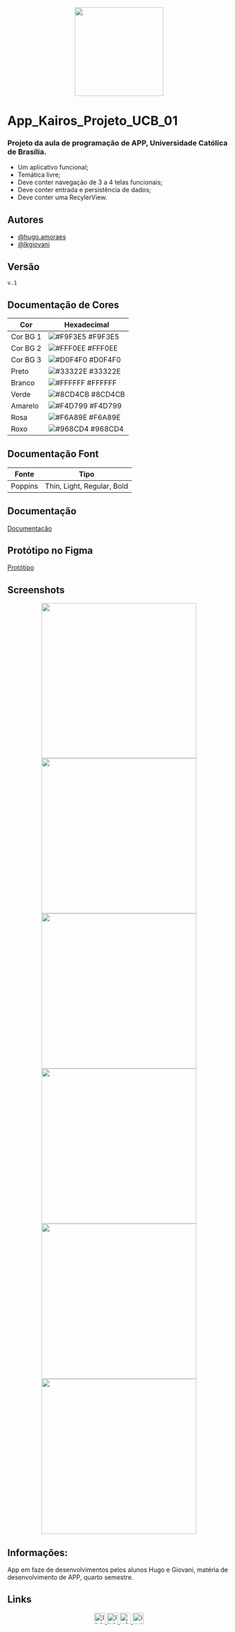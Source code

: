 <div align="center">
<img src="https://github.com/HugoaMoraes/App_Kairos_Projeto_UCB_01/assets/102623594/528bc44e-2fb4-4872-a269-bcbc3c0bc7bd" width="200px" />
</div>

# App_Kairos_Projeto_UCB_01

### Projeto da aula de programação de APP, Universidade Católica de Brasília.

- Um aplicativo funcional;
- Temática livre;
- Deve conter navegação de 3 a 4
telas funcionais;
- Deve conter entrada e persistência
de dados;
- Deve conter uma RecylerView.

## Autores

- [@hugo.amoraes](https://github.com/HugoaMoraes)
- [@lkgiovani](https://github.com/lkgiovani)

## Versão

`v.1`


## Documentação de Cores

| Cor            | Hexadecimal                                                      |
| -------------- | ---------------------------------------------------------------- |
| Cor BG 1       | ![#F9F3E5](https://via.placeholder.com/10/F9F3E5?text=+) #F9F3E5 |
| Cor BG 2       | ![#FFF0EE](https://via.placeholder.com/10/FFF0EE?text=+) #FFF0EE |
| Cor BG 3       | ![#D0F4F0](https://via.placeholder.com/10/D0F4F0?text=+) #D0F4F0 |
| Preto          | ![#33322E](https://via.placeholder.com/10/33322E?text=+) #33322E |
| Branco         | ![#FFFFFF](https://via.placeholder.com/10/FFFFFF?text=+) #FFFFFF |
| Verde          | ![#8CD4CB](https://via.placeholder.com/10/8CD4CB?text=+) #8CD4CB |
| Amarelo        | ![#F4D799](https://via.placeholder.com/10/F4D799?text=+) #F4D799 |
| Rosa           | ![#F6A89E](https://via.placeholder.com/10/F6A89E?text=+) #F6A89E |
| Roxo           | ![#968CD4](https://via.placeholder.com/10/968CD4?text=+) #968CD4 |

## Documentação Font

| Fonte          | Tipo                                                             |
| -------------- | ---------------------------------------------------------------- |
| Poppins        | Thin, Light, Regular, Bold                                       |


## Documentação

[Documentação](https://ubecedu-my.sharepoint.com/:w:/g/personal/hugo_amoraes_a_ucb_br/EYT7bQCNa95Nv5x-ddF8QzQBgUIec8MIcWhi8w5vNU4LCA?e=mH8umZ)


## Protótipo no Figma

[Protótipo](https://www.figma.com/file/KhDbpvZ6oFj1k7L1xH29vS/Cat%C3%B3lica---Kair%C3%B3s?type=design&node-id=0%3A1&mode=design&t=kALyK097Bqsmr1TR-1)

## Screenshots

<div align="center">
<img src="https://github.com/HugoaMoraes/App_Kairos_Projeto_UCB_01/assets/102623594/9416e8b1-5d95-4330-b614-5000eb7b34f8" width="350px" />
<img src="https://github.com/HugoaMoraes/App_Kairos_Projeto_UCB_01/assets/102623594/3087f446-5dcc-4abd-aa80-bf8f208e1f85" width="350px" />
<img src="https://github.com/HugoaMoraes/App_Kairos_Projeto_UCB_01/assets/102623594/7ac25cda-6faf-4f09-84ba-58de34dd5239" width="350px" />
<img src="https://github.com/HugoaMoraes/App_Kairos_Projeto_UCB_01/assets/102623594/adf21b67-25dc-45c5-a451-4423533e5e30" width="350px" />
<img src="https://github.com/HugoaMoraes/App_Kairos_Projeto_UCB_01/assets/102623594/c444f291-25b5-49b9-9662-f77f35b62c96" width="350px" />
<img src="https://github.com/HugoaMoraes/App_Kairos_Projeto_UCB_01/assets/102623594/e889dbaf-0ab0-4143-8608-c8076ac186cf" width="350px" />

</div>

## Informações:

App em faze de desenvolvimentos pelos alunos Hugo e Giovani, matéria de desenvolvimento de APP, quarto semestre.

## Links

<div align="center">
  <a href="https://linktr.ee/hug.odesign" target="_blank">
    <img src="https://img.shields.io/static/v1?message=Linktree&logo=linktree&label=&color=1de9b6&logoColor=white&labelColor=&style=for-the-badge" height="25" alt="linktree logo"  />
  </a>
  <a href="https://www.linkedin.com/in/hugoamoraes/" target="_blank">
    <img src="https://img.shields.io/static/v1?message=LinkedIn&logo=linkedin&label=&color=0077B5&logoColor=white&labelColor=&style=for-the-badge" height="25" alt="linkedin logo"  />
  </a>
  <a href="https://api.whatsapp.com/send?phone=5561986391903" target="_blank">
    <img src="https://img.shields.io/static/v1?message=Whatsapp&logo=whatsapp&label=&color=25D366&logoColor=white&labelColor=&style=for-the-badge" height="25" alt="whatsapp logo"  />
  </a>
  <a href="https://www.instagram.com/hugo.amoraes/" target="_blank">
    <img src="https://img.shields.io/static/v1?message=Instagram&logo=instagram&label=&color=E4405F&logoColor=white&labelColor=&style=for-the-badge" height="25" alt="instagram logo"  />
  </a>
</div>
